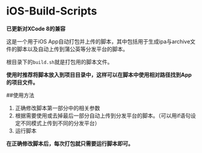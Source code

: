 # iOS-Build-Scripts

**已更新对XCode 8的兼容**

这是一个用于iOS App自动打包并上传的脚本，其中包括用于生成ipa与archive文件的脚本以及自动上传到蒲公英等分发平台的脚本。

根目录下的`build.sh`就是打包用的脚本文件。

**使用时推荐将脚本放入到项目目录中，这样可以在脚本中使用相对路径找到App的项目文件。**

##使用方法

1. 正确修改脚本第一部分中的相关参数
2. 根据需要使用或去掉最后一部分自动上传到分发平台的脚本。（可以用if语句设定不同模式上传到不同的分发平台）
3. 运行脚本

**在正确修改脚本后，每次打包就只需要运行脚本即可。**
